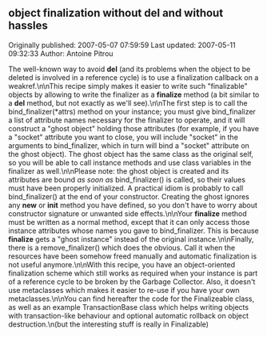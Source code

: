 ## object finalization without __del__ and without hassles

Originally published: 2007-05-07 07:59:59
Last updated: 2007-05-11 09:32:33
Author: Antoine Pitrou

The well-known way to avoid __del__ (and its problems when the object to be deleted is involved in a reference cycle) is to use a finalization callback on a weakref.\n\nThis recipe simply makes it easier to write such "finalizable" objects by allowing to write the finalizer as a __finalize__ method (a bit similar to a __del__ method, but not exactly as we'll see).\n\nThe first step is to call the bind_finalizer(*attrs) method on your instance; you must give bind_finalizer a list of attribute names necessary for the finalizer to operate, and it will construct a "ghost object" holding those attributes (for example, if you have a "socket" attribute you want to close, you will include "socket" in the arguments to bind_finalizer, which in turn will bind a "socket" attribute on the ghost object). The ghost object has the same class as the original self, so you will be able to call instance methods and use class variables in the finalizer as well.\n\nPlease note: the ghost object is created and its attributes are bound *as soon as* bind_finalizer() is called, so their values must have been properly initialized. A practical idiom is probably to call bind_finalizer() at the end of your constructor. Creating the ghost ignores any __new__ or __init__ method you have defined, so you don't have to worry about constructor signature or unwanted side effects.\n\nYour __finalize__ method must be written as a normal method, except that it can only access those instance attributes whose names you gave to bind_finalizer. This is because __finalize__ gets a "ghost instance" instead of the original instance.\n\nFinally, there is a remove_finalizer() which does the obvious. Call it when the resources have been somehow freed manually and automatic finalization is not useful anymore.\n\nWith this recipe, you have an object-oriented finalization scheme which still works as required when your instance is part of a reference cycle to be broken by the Garbage Collector. Also, it doesn't use metaclasses which makes it easier to re-use if you have your own metaclasses.\n\nYou can find hereafter the code for the Finalizeable class, as well as an example TransactionBase class which helps writing objects with transaction-like behaviour and optional automatic rollback on object destruction.\n(but the interesting stuff is really in Finalizable)